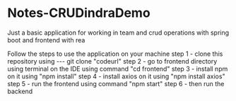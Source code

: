 # Notes-CRUDindraDemo
Just a basic application for working in team and crud operations with spring boot and frontend with rea

Follow the steps to use the application on your machine
step 1 - clone this repository using --- git clone "codeurl"
step 2 - go to frontend directory using terminal on the IDE using command "cd frontend"
step 3 - install npm on it using "npm install"
step 4 - install axios on it using "npm install axios"
step 5 - run the frontend using command "npm start"
step 6 - then run the backend 
